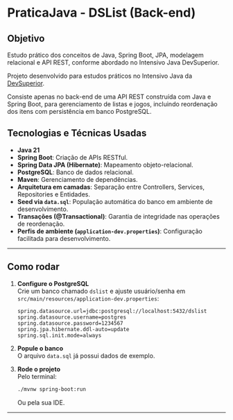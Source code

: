 # PraticaJava - DSList (Back-end)

## Objetivo

Estudo prático dos conceitos de Java, Spring Boot, JPA, modelagem relacional e API REST, conforme abordado no Intensivo Java DevSuperior.

Projeto desenvolvido para estudos práticos no Intensivo Java da [DevSuperior](https://devsuperior.com.br/).

Consiste apenas no back-end de uma API REST construída com Java e Spring Boot, para gerenciamento de listas e jogos, incluindo reordenação dos itens com persistência em banco PostgreSQL.

## Tecnologias e Técnicas Usadas

- **Java 21**
- **Spring Boot**: Criação de APIs RESTful.
- **Spring Data JPA (Hibernate)**: Mapeamento objeto-relacional.
- **PostgreSQL**: Banco de dados relacional.
- **Maven**: Gerenciamento de dependências.
- **Arquitetura em camadas**: Separação entre Controllers, Services, Repositories e Entidades.
- **Seed via `data.sql`**: População automática do banco em ambiente de desenvolvimento.
- **Transações (@Transactional)**: Garantia de integridade nas operações de reordenação.
- **Perfis de ambiente (`application-dev.properties`)**: Configuração facilitada para desenvolvimento.

---

## Como rodar

1. **Configure o PostgreSQL**  
   Crie um banco chamado `dslist` e ajuste usuário/senha em  
   `src/main/resources/application-dev.properties`:
   ```properties
   spring.datasource.url=jdbc:postgresql://localhost:5432/dslist
   spring.datasource.username=postgres
   spring.datasource.password=1234567
   spring.jpa.hibernate.ddl-auto=update
   spring.sql.init.mode=always
   ```

2. **Popule o banco**  
   O arquivo `data.sql` já possui dados de exemplo.

3. **Rode o projeto**  
   Pelo terminal:
   ```sh
   ./mvnw spring-boot:run
   ```
   Ou pela sua IDE.

---

